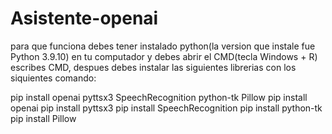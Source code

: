# Asistente-openai
para que funciona debes tener instalado python(la version que instale fue Python 3.9.10) en tu computador y debes abrir el CMD(tecla Windows + R) escribes CMD,
despues debes instalar las siguientes  librerias con los siquientes comando:

pip install openai pyttsx3 SpeechRecognition python-tk Pillow
pip install openai
pip install pyttsx3
pip install SpeechRecognition
pip install python-tk
pip install Pillow


